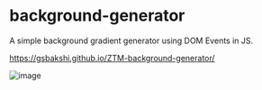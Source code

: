 # background-generator
A simple background gradient generator using DOM Events in JS.

https://gsbakshi.github.io/ZTM-background-generator/

![image](https://github.com/gsbakshi/ZTM-background-generator/blob/master/screengrab.png)